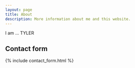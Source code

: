 ```yaml
---
layout: page
title: About
description: More information about me and this website.
---
```


I am ... TYLER

## Contact form

{% include contact_form.html %}
